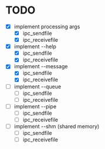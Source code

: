 # TODO
- [x] implement processing args 
	- [x] ipc_sendfile
	- [x] ipc_receivefile
- [x] implement --help
	- [x] ipc_sendfile
	- [x] ipc_receivefile
- [x] implement --message
	- [x] ipc_sendfile
	- [x] ipc_receivefile
- [ ] implement --queue
	- [ ] ipc_sendfile
	- [ ] ipc_receivefile
- [ ] implement --pipe
	- [ ] ipc_sendfile
	- [ ] ipc_receivefile
- [ ] implement --shm (shared memory)
	- [ ] ipc_sendfile
	- [ ] ipc_receivefile
